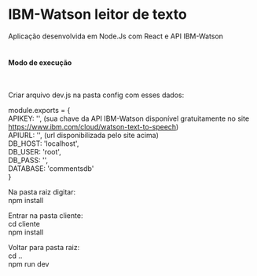 <h1> IBM-Watson leitor de texto</h1>

Aplicação desenvolvida em Node.Js com React e API IBM-Watson
<br>
<br>

<h4> Modo de execução </h4><br>

Criar arquivo dev.js na pasta config com esses dados:<br>


module.exports = {<br>
    APIKEY: '', (sua chave da API IBM-Watson disponível gratuitamente no site https://www.ibm.com/cloud/watson-text-to-speech)<br>
    APIURL: '', (url disponibilizada pelo site acima)<br>
    DB_HOST: 'localhost',<br>
    DB_USER: 'root',<br>
    DB_PASS: '',<br>
    DATABASE: 'commentsdb'<br>
}<br>

Na pasta raiz digitar:<br>
npm install<br>

Entrar na pasta cliente:<br>
cd cliente<br>
npm install<br>

Voltar para pasta raiz:<br>
cd .. <br>
npm run dev
